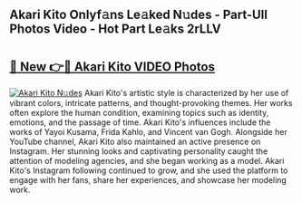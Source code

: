 ## Akari Kito Onlyf𝚊ns Le𝚊ked N𝚞des - Part-Ull Photos Video - Hot Part Le𝚊ks 2rLLV

# <h2><a href="http://ab45469.deff.icu/?id=Akari+Kito">🔗 New 👉🔴 Akari Kito VIDEO Photos</a></h2>

[![Akari Kito N𝚞des](https://i.imgur.com/rIISA9y.gif)](http://ab45469.deff.icu/?id=Akari+Kito)
Akari Kito's artistic style is characterized by her use of vibrant colors, intricate patterns, and thought-provoking themes. Her works often explore the human condition, examining topics such as identity, emotions, and the passage of time. Akari Kito's influences include the works of Yayoi Kusama, Frida Kahlo, and Vincent van Gogh. Alongside her YouTube channel, Akari Kito also maintained an active presence on Instagram. Her stunning looks and captivating personality caught the attention of modeling agencies, and she began working as a model. Akari Kito's Instagram following continued to grow, and she used the platform to engage with her fans, share her experiences, and showcase her modeling work.
